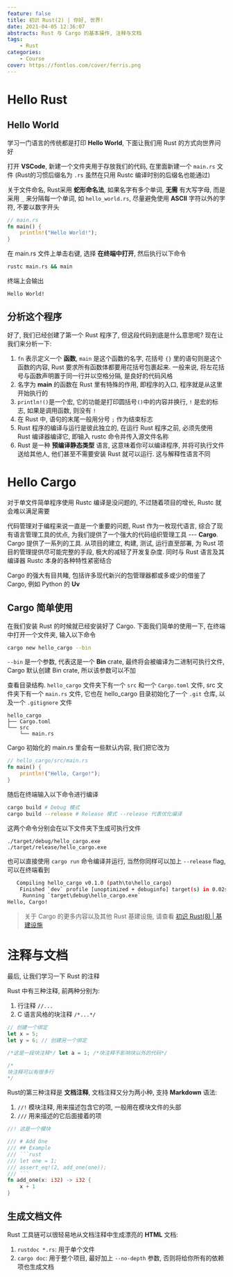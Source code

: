 ```yaml
---
feature: false
title: 初识 Rust(2) | 你好, 世界!
date: 2021-04-05 12:36:07
abstracts: Rust 与 Cargo 的基本操作, 注释与文档
tags:
    - Rust
categories:
    - Course
cover: https://fontlos.com/cover/ferris.png
---
```


# Hello Rust

## Hello World

学习一门语言的传统都是打印 **Hello World**, 下面让我们用 Rust 的方式向世界问好

打开 **VSCode**, 新建一个文件夹用于存放我们的代码, 在里面新建一个 `main.rs` 文件 (Rust的习惯后缀名为 `.rs` 虽然在只用 Rustc 编译时别的后缀名也能通过)

关于文件命名, Rust采用 **蛇形命名法**, 如果名字有多个单词, **无需** 有大写字母, 而是采用 `_` 来分隔每一个单词, 如 `hello_world.rs`, 尽量避免使用 **ASCII** 字符以外的字符, 不要以数字开头

```rust
// main.rs
fn main() {
    println!("Hello World!");
}
```

在 main.rs 文件上单击右键, 选择 **在终端中打开**, 然后执行以下命令

```sh
rustc main.rs && main
```

终端上会输出

```
Hello World!
```

## 分析这个程序

好了, 我们已经创建了第一个 Rust 程序了, 但这段代码到底是什么意思呢? 现在让我们来分析一下:

1. `fn` 表示定义一个 **函数**, `main` 是这个函数的名字, 花括号 `{}` 里的语句则是这个函数的内容, Rust 要求所有函数体都要用花括号包裹起来. 一般来说, 将左花括号与函数声明置于同一行并以空格分隔, 是良好的代码风格
2. 名字为 **main** 的函数在 Rust 里有特殊的作用, 即程序的入口, 程序就是从这里开始执行的
3. `println!()`是一个宏, 它的功能是打印圆括号`()`中的内容并换行, `!` 是宏的标志, 如果是调用函数, 则没有 `!`
4. 在 Rust 中, 语句的末尾一般用分号 `;` 作为结束标志
5. Rust 程序的编译与运行是彼此独立的, 在运行 Rust 程序之前, 必须先使用 Rust 编译器编译它, 即输入 rustc 命令并传入源文件名称
6. Rust 是一种 **预编译静态类型** 语言, 这意味着你可以编译程序, 并将可执行文件送给其他人, 他们甚至不需要安装 Rust 就可以运行. 这与解释性语言不同

# Hello Cargo

对于单文件简单程序使用 Rustc 编译是没问题的, 不过随着项目的增长, Rustc 就会难以满足需要

代码管理对于编程来说一直是一个重要的问题, Rust 作为一枚现代语言, 综合了现有语言管理工具的优点, 为我们提供了一个强大的代码组织管理工具 --- **Cargo**. Cargo 提供了一系列的工具. 从项目的建立, 构建, 测试, 运行直至部署, 为 Rust 项目的管理提供尽可能完整的手段, 极大的减轻了开发复杂度. 同时与 Rust 语言及其编译器 Rustc 本身的各种特性紧密结合

Cargo 的强大有目共睹, 包括许多现代新兴的包管理器都或多或少的借鉴了 Cargo, 例如 Python 的 **Uv**

## Cargo 简单使用

在我们安装 Rust 的时候就已经安装好了 Cargo. 下面我们简单的使用一下, 在终端中打开一个文件夹, 输入以下命令

```sh
cargo new hello_cargo --bin
```

`--bin` 是一个参数, 代表这是一个 **Bin** crate, 最终将会被编译为二进制可执行文件, Cargo 默认创建 Bin crate, 所以该参数可以不加

查看目录结构. `hello_cargo` 文件夹下有一个 `src` 和一个 `Cargo.toml` 文件, src 文件夹下有一个 `main.rs` 文件, 它也在 hello_cargo 目录初始化了一个 `.git` 仓库, 以及一个 `.gitignore` 文件

```
hello_cargo
├── Cargo.toml
└── src
    └── main.rs
```

Cargo 初始化的 main.rs 里会有一些默认内容, 我们把它改为

```rust
// hello_cargo/src/main.rs
fn main() {
    println!("Hello, Cargo!");
}
```

随后在终端输入以下命令进行编译

```sh
cargo build # Debug 模式
cargo build --release # Release 模式 --release 代表优化编译
```

这两个命令分别会在以下文件夹下生成可执行文件

```
./target/debug/hello_cargo.exe
./target/release/hello_cargo.exe
```

也可以直接使用 `cargo run` 命令编译并运行, 当然你同样可以加上 `--release` flag, 可以在终端看到

```sh
   Compiling hello_cargo v0.1.0 (path\to\hello_cargo)
    Finished `dev` profile [unoptimized + debuginfo] target(s) in 0.02s
     Running `target\debug\hello_cargo.exe`
Hello, Cargo!
```

> 关于 Cargo 的更多内容以及其他 Rust 基建设施, 请查看 [初识 Rust(8) | 基建设施](https://fontlos.com/post/RustCourse-08)

# 注释与文档

最后, 让我们学习一下 Rust 的注释

Rust 中有三种注释, 前两种分别为:

1. 行注释 `//...`
2. C 语言风格的块注释 `/*...*/`

```rust
// 创建一个绑定
let x = 5;
let y = 6; // 创建另一个绑定

/*这是一段块注释*/ let a = 1; /*块注释不影响块以外的代码*/

/*
块注释可以有很多行
*/
```

Rust的第三种注释是 **文档注释**, 文档注释又分为两小种, 支持 **Markdown** 语法:

1. `//!` 模块注释, 用来描述包含它的项, 一般用在模块文件的头部
2. `///` 用来描述的它后面接着的项

```rust
//! 这是一个模块

/// # Add One
/// ## Example
/// ```rust
/// let one = 1;
/// assert_eq!(2, add_one(one));
/// ```
fn add_one(x: i32) -> i32 {
    x + 1
}
```

## 生成文档文件

Rust 工具链可以很轻易地从文档注释中生成漂亮的 **HTML** 文档:

1. `rustdoc *.rs`: 用于单个文件
2. `cargo doc`: 用于整个项目, 最好加上 `--no-depth` 参数, 否则将给你所有的依赖项也生成文档
